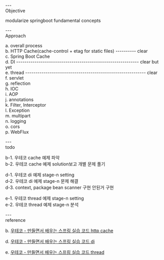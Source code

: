 ---\
Objective

modularize springboot fundamental concepts

---\
Approach

a. overall process\
b. HTTP Cache(cache-control + etag for static files) ---------- clear\
c. Spring Boot Cache\
d. DI ------------------------------------------------------------ clear but yet\
e. thread ----------------------------------------------------------- clear\
f. servlet\
g. reflection\
h. IOC\
i. AOP\
j. annotations\
k. Filter, Interceptor\
l. Exception\
m. multipart\
n. logging\
o. cors\
p. WebFlux


---\
todo

b-1. 우테코 cache 예제 파악\
b-2. 우테코 cache 예제 solution보고 개별 문제 풀기

d-1. 우테코 di 예제 stage-n setting\
d-2. 우테코 di 예제 stage-n 문제 해결\
d-3. context, package bean scanner 구현 안된거 구현

e-1. 우테코 thread 예제 stage-n setting\
e-2. 우테코 thread 예제 stage-n 분석

---\
reference

b. [우테코 - 만들면서 배우는 스프링 실습 코드 http cache](https://github.com/woowacourse/jwp-hands-on)

d. [우테코 - 만들면서 배우는 스프링 실습 코드 di](https://github.com/woowacourse/jwp-hands-on)

e. [우테코 - 만들면서 배우는 스프링 실습 코드 thread](https://github.com/woowacourse/jwp-hands-on)